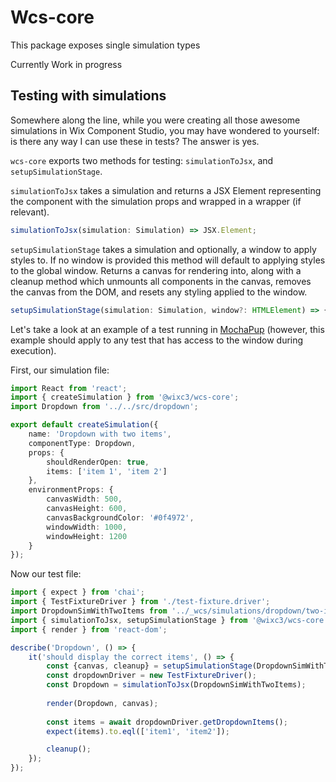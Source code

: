 # Wcs-core

This package exposes single simulation types

Currently Work in progress

## Testing with simulations
Somewhere along the line, while you were creating all those awesome simulations in Wix Component Studio, you may have wondered to yourself: is there any way I can use these in tests? The answer is yes.

`wcs-core` exports two methods for testing: `simulationToJsx`, and `setupSimulationStage`. 

`simulationToJsx` takes a simulation and returns a JSX Element representing the component with the simulation props and wrapped in a wrapper (if relevant). 
```ts
simulationToJsx(simulation: Simulation) => JSX.Element;
```

`setupSimulationStage` takes a simulation and optionally, a window to apply styles to. If no window is provided this method will default to applying styles to the global window. Returns a canvas for rendering into, along with a cleanup method which unmounts all components in the canvas, removes the canvas from the DOM, and resets any styling applied to the window.
```ts
setupSimulationStage(simulation: Simulation, window?: HTMLElement) => { canvas: HTMLElement, cleanup: () => void };
```

Let's take a look at an example of a test running in [MochaPup](https://github.com/wixplosives/mocha-pup) (however, this example should apply to any test that has access to the window during execution). 

First, our simulation file:

```ts
import React from 'react';
import { createSimulation } from '@wixc3/wcs-core';
import Dropdown from '../../src/dropdown';

export default createSimulation({
    name: 'Dropdown with two items',
    componentType: Dropdown,
    props: {
        shouldRenderOpen: true,
        items: ['item 1', 'item 2']
    },
    environmentProps: {
        canvasWidth: 500,
        canvasHeight: 600,
        canvasBackgroundColor: '#0f4972',
        windowWidth: 1000,
        windowHeight: 1200
    }
});
```

Now our test file:

```ts
import { expect } from 'chai';
import { TestFixtureDriver } from './test-fixture.driver';
import DropdownSimWithTwoItems from '../_wcs/simulations/dropdown/two-items-sim';
import { simulationToJsx, setupSimulationStage } from '@wixc3/wcs-core';
import { render } from 'react-dom';

describe('Dropdown', () => {
    it('should display the correct items', () => {
        const {canvas, cleanup} = setupSimulationStage(DropdownSimWithTwoItems);
        const dropdownDriver = new TestFixtureDriver();
        const Dropdown = simulationToJsx(DropdownSimWithTwoItems);
        
        render(Dropdown, canvas);
       
        const items = await dropdownDriver.getDropdownItems();
        expect(items).to.eql(['item1', 'item2']);

        cleanup();
    });
});
```
